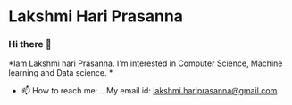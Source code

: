 <h1>Lakshmi Hari Prasanna</h1>


### Hi there 👋

*Iam Lakshmi hari Prasanna. I'm interested in Computer Science, Machine learning and Data science. *
- 📫 How to reach me: ...My email id: lakshmi.hariprasanna@gmail.com
<!--
**blhprasanna99/blhprasanna99** is a ✨ _special_ ✨ repository because its `README.md` (this file) appears on your GitHub profile.

Here are some ideas to get you started:

- 🔭 I’m currently working on ...
- 🌱 I’m currently learning ...
- 👯 I’m looking to collaborate on ...
- 🤔 I’m looking for help with ...
- 💬 Ask me about ...
- 📫 How to reach me: ...
- 😄 Pronouns: ...
- ⚡ Fun fact: ...
-->
